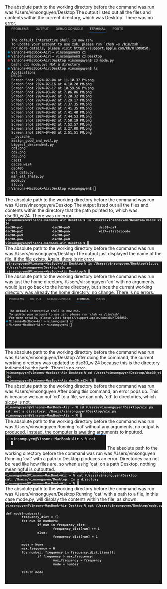 The absolute path to the working directory before the command was run was /Users/vinsonguyen/Desktop
The output listed out all the files and contents within the current directory, which was Desktop. There was no error.
![Image](ls1.png)
The absolute path to the working directory before the command was run was /Uers/vinsonguyen/Desktop
The output listed out all the files and contents within the directory that the path pointed to, which was dsc30_wi24. There was no error.
![Image](ls2.png)
The absolute path to the working directory before the command was run was /Users/vinsonguyen/Desktop
The output just displayed the name of the file, if the file exists. Again, there is no error.
![Image](ls3.png)
The absolute path to the working directory before the command was run was just the home directory, /Users/vinsonguyen
'cd' with no arguments would just go back to the home directory, but since the current working directory was already the home directory, no change. There is no errors.
![Image](cd1.png)
The absolute path to the working directory before the command was run was /Users/vinsonguyen/Desktop
After doing the command, the current working directory was updated to dsc30_wi24 because this is the directory indicated by the path. There is no error.
![Image](cd2.png)
The absolute path to the working directory before the command was run was /Users/vinsonguyen
After doing this command, an error pops up. This is because we can not 'cd' to a file, we can only 'cd' to directories, which slc.py is not. 
![Image](cd3.png)
The absolute path to the working directory before the command was run was /Users/vinsonguyen
Running 'cat' without any arguments, no output is produced. Instead, the computer is awaiting arguments to inputted.
![Image](cat1.png)
The absolute path to the working directory before the command was run was /Users/vinsonguyen
Running 'cat' with a path to Desktop produces an error. Directories can not be read like how files are, so when using 'cat' on a path Desktop, nothing meaningful is outputted.
![Image](cat2.png)
The absolute path to the working directory before the command was run was /Users/vinsonguyen/Desktop
Running 'cat' with a path to a file, in this case mode.py, will display the contents within the file, as shown. 
![Image](cat3.png)
